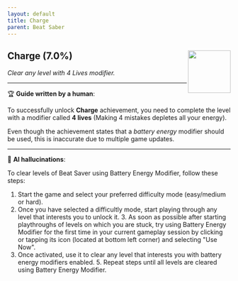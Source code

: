 ```yaml
---
layout: default
title: Charge
parent: Beat Saber
---
```


## Charge (7.0%) <img align="right" src="https://cdn.cloudflare.steamstatic.com/steamcommunity/public/images/apps/620980/59844fa38df9782abd4478db605cc50ccdcf9c07.jpg" width="96" height="96">

_Clear any level with 4 Lives modifier._

---

:trophy: **Guide written by a human**:

To successfully unlock **Charge** achievement, you need to complete the level with a modifier called **4 lives** (Making 4 mistakes depletes all your energy).

Even though the achievement states that a _battery energy_ modifier should be used, this is inaccurate due to multiple game updates.

---

:robot: **AI hallucinations**:

To clear levels of Beat Saver using Battery Energy Modifier, follow these steps:
1. Start the game and select your preferred difficulty mode (easy/medium or hard).
2. Once you have selected a difficultly mode, start playing through any level that interests you to unlock it. 3. As soon as possible after starting playthroughs of levels on which you are stuck, try using Battery Energy Modifier for the first time in your current gameplay session by clicking or tapping its icon (located at bottom left corner) and selecting "Use Now".
4. Once activated, use it to clear any level that interests you with battery energy modifiers enabled. 5. Repeat steps until all levels are cleared using Battery Energy Modifier.
